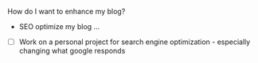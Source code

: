 How do I want to enhance my blog?
* SEO optimize my blog ...


* [ ] Work on a personal project for search engine optimization - especially changing what google responds
